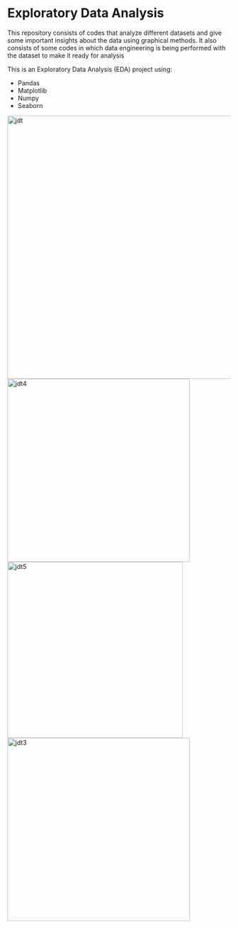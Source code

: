 # Exploratory Data Analysis

This repository consists of codes that analyze different datasets and give some important insights about the data using graphical methods. It also consists of some codes in which data engineering is being performed with the dataset to make it ready for analysis

This is an Exploratory Data Analysis (EDA) project using:
- Pandas 
- Matplotlib
- Numpy
- Seaborn

<img width="592" alt="jdt" src="https://github.com/Tshar-k/EDA---Exploratory-data-analysis-/assets/117516567/65939b8a-551d-451e-ad17-c8d27047a68a">
<img width="412" alt="jdt4" src="https://github.com/Tshar-k/EDA---Exploratory-data-analysis-/assets/117516567/c8f1d263-8039-4cfd-9489-367d23c48b95">
<img width="396" alt="jdt5" src="https://github.com/Tshar-k/EDA---Exploratory-data-analysis-/assets/117516567/e1198b87-2c86-4660-a545-898d6fe47cdc">
<img width="412" alt="jdt3" src="https://github.com/Tshar-k/EDA---Exploratory-data-analysis-/assets/117516567/be750d1d-2d38-4d33-b1c3-691411808234">
